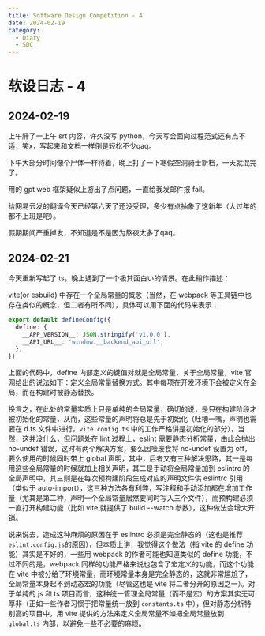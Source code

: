 ```yaml
---
title: Software Design Competition - 4
date: 2024-02-19
category:
  - Diary
  - SDC
---
```


# 软设日志 - 4

<!-- more -->

## 2024-02-19

上午肝了一上午 srt 内容，许久没写 python，今天写会面向过程范式还有点不适，笑x，写起来和文档一样倒是轻松不少qaq。

下午大部分时间像个尸体一样待着，晚上打了一下寒假空洞骑士新档，一天就混完了。

用的 gpt web 框架疑似上游出了点问题，一直给我发邮件报 fail。

给网易云发的翻译今天已经第六天了还没受理，多少有点抽象了这新年（大过年的都不上班是吧）。

假期期间严重掉发，不知道是不是因为熬夜太多了qaq。

## 2024-02-21

今天重新写起了 ts，晚上遇到了一个极其面白い的情景。在此稍作描述：

vite(or esbuild) 中存在一个全局常量的概念（当然，在 webpack 等工具链中也存在类似的概念，但二者有所不同），具体可以用下面的代码来表示：

```ts
export default defineConfig({
  define: {
    __APP_VERSION__: JSON.stringify('v1.0.0'),
    __API_URL__: 'window.__backend_api_url',
  },
})
```

上面的代码中，define 内部定义的键值对就是全局常量，关于全局常量，vite 官网给出的说法如下：定义全局常量替换方式。其中每项在开发环境下会被定义在全局，而在构建时被静态替换。

换言之，在此处的常量实质上只是单纯的全局常量，确切的说，是只在构建阶段才被初始化的常量，从而，这些常量的声明将总是先于初始化（吐槽一嘴，声明也需要在 d.ts 文件中进行，`vite.config.ts` 中的工作严格讲是初始化的部分），当然，这并没什么，但问题处在 lint 过程上，eslint 需要静态分析常量，由此会抛出 no-undef 错误，这时有两个解决方案，要么因噎废食将 no-undef 设置为 off，要么使用的时候同时带上 global 声明，其中，后者又有三种解决思路，其一是每用这些全局常量的时候就加上相关声明，其二是手动将全局常量加到 eslintrc 的全局声明中，其三则是在每次预构建阶段生成对应的声明文件供 eslintrc 引用（类似于 auto-import），这三种方法各有利弊，写注释和手动添加都在增加工作量（尤其是第二种，声明一个全局常量居然要同时写入三个文件），而预构建必须一直打开构建功能（比如 vite 就提供了 build --watch 参数），这种做法会增大开销。

说来说去，造成这种麻烦的原因在于 eslintrc 必须是完全静态的（这也是推荐 `eslint.config.js`的原因），但本质上讲，我觉得这个做法（指 vite 的 define 功能）其实是不好的，一些用 webpack 的作者可能也知道类似的 define 功能，不过不同的是，webpack 同样的功能严格来说也包含了宏定义的功能，而这个功能在 vite 中被分给了环境常量，而环境常量本身是完全静态的，这就非常尴尬了，全局常量本身起不到动态宏的功能（尽管这也是 vite 将二者分开的原因之一）。对于单纯的 js 和 ts 项目而言，这种统一管理全局常量（而不是宏）的方案其实无可厚非（正如一些作者习惯于把常量统一放到 `constants.ts` 中），但对静态分析特别高的项目中，用 vite 提供的方法来定义全局常量不如把全局常量放到 `global.ts` 内部，以避免一些不必要的麻烦。
